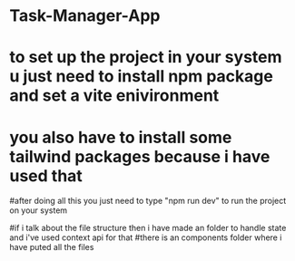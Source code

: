 # Task-Manager-App

# to set up the project in your system u just need to install npm package and set a vite enivironment 
# you also have to install  some tailwind packages because i have used that 

#after doing all this you just need to type "npm run dev" to run the project on your system 

#if i talk about the file structure then i have made an folder to handle state and i've used context api for that
#there is an components folder where i have puted all the files 

